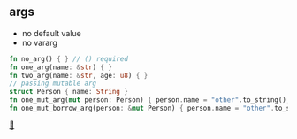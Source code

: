 ## args

* no default value
* no vararg

```rust
fn no_arg() { } // () required
fn one_arg(name: &str) { }
fn two_arg(name: &str, age: u8) { }
// passing mutable arg
struct Person { name: String }
fn one_mut_arg(mut person: Person) { person.name = "other".to_string(); }
fn one_mut_borrow_arg(person: &mut Person) { person.name = "other".to_string(); }
```

[📒](https://doc.rust-lang.org/1.17.0/book/functions.html)